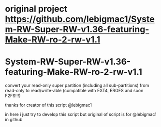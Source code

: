 # original project https://github.com/lebigmac1/System-RW-Super-RW-v1.36-featuring-Make-RW-ro-2-rw-v1.1


# System-RW-Super-RW-v1.36-featuring-Make-RW-ro-2-rw-v1.1
convert your read-only super partition (including all sub-partitions) from read-only to read/write-able (compatible with EXT4, EROFS and soon F2FS!!!)

thanks for creator of this script @lebigmac1

in here i just try to develop this script but original of script is for @lebigmac1 in github
